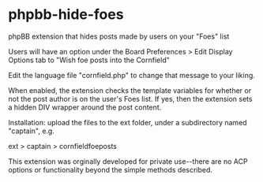 # phpbb-hide-foes
phpBB extension that hides posts made by users on your "Foes" list

Users will have an option under the Board Preferences > Edit Display Options tab to "Wish foe posts into the Cornfield"

Edit the language file "cornfield.php" to change that message to your liking.

When enabled, the extension checks the template variables for whether or not the post author is on the user's Foes list. If yes, then the extension sets a hidden DIV wrapper around the post content.

Installation: upload the files to the ext folder, under a subdirectory named "captain", e.g.

ext > captain > cornfieldfoeposts

This extension was orginally developed for private use--there are no ACP options or functionality beyond the simple methods described.
